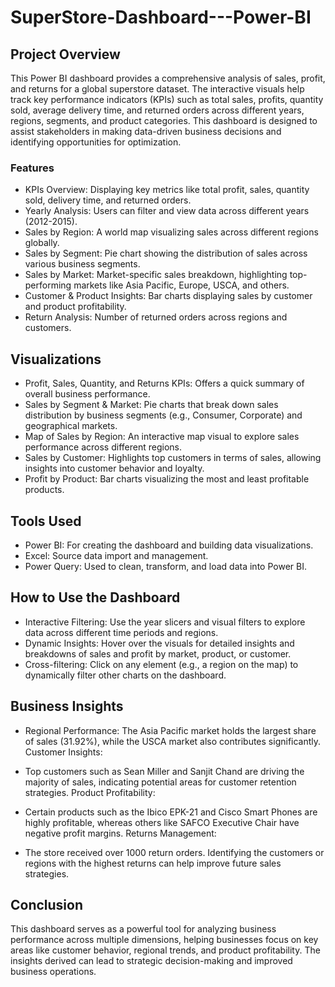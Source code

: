 # SuperStore-Dashboard---Power-BI

## Project Overview
This Power BI dashboard provides a comprehensive analysis of sales, profit, and returns for a global superstore dataset. 
The interactive visuals help track key performance indicators (KPIs) such as total sales, profits, quantity sold, average delivery time, and returned orders across different years, regions, segments, and product categories. 
This dashboard is designed to assist stakeholders in making data-driven business decisions and identifying opportunities for optimization.

### Features
- KPIs Overview: Displaying key metrics like total profit, sales, quantity sold, delivery time, and returned orders.
- Yearly Analysis: Users can filter and view data across different years (2012-2015).
- Sales by Region: A world map visualizing sales across different regions globally.
- Sales by Segment: Pie chart showing the distribution of sales across various business segments.
- Sales by Market: Market-specific sales breakdown, highlighting top-performing markets like Asia Pacific, Europe, USCA, and others.
- Customer & Product Insights: Bar charts displaying sales by customer and product profitability.
- Return Analysis: Number of returned orders across regions and customers.

## Visualizations
- Profit, Sales, Quantity, and Returns KPIs: Offers a quick summary of overall business performance.
- Sales by Segment & Market: Pie charts that break down sales distribution by business segments (e.g., Consumer, Corporate) and geographical markets.
- Map of Sales by Region: An interactive map visual to explore sales performance across different regions.
- Sales by Customer: Highlights top customers in terms of sales, allowing insights into customer behavior and loyalty.
- Profit by Product: Bar charts visualizing the most and least profitable products.

## Tools Used
- Power BI: For creating the dashboard and building data visualizations.
- Excel: Source data import and management.
- Power Query: Used to clean, transform, and load data into Power BI.
  
## How to Use the Dashboard
- Interactive Filtering: Use the year slicers and visual filters to explore data across different time periods and regions.
- Dynamic Insights: Hover over the visuals for detailed insights and breakdowns of sales and profit by market, product, or customer.
- Cross-filtering: Click on any element (e.g., a region on the map) to dynamically filter other charts on the dashboard.

## Business Insights
- Regional Performance:
The Asia Pacific market holds the largest share of sales (31.92%), while the USCA market also contributes significantly.
Customer Insights:

- Top customers such as Sean Miller and Sanjit Chand are driving the majority of sales, indicating potential areas for customer retention strategies.
Product Profitability:

- Certain products such as the Ibico EPK-21 and Cisco Smart Phones are highly profitable, whereas others like SAFCO Executive Chair have negative profit margins.
Returns Management:

- The store received over 1000 return orders. Identifying the customers or regions with the highest returns can help improve future sales strategies.

## Conclusion
This dashboard serves as a powerful tool for analyzing business performance across multiple dimensions, helping businesses focus on key areas like customer behavior, regional trends, and product profitability. 
The insights derived can lead to strategic decision-making and improved business operations.
